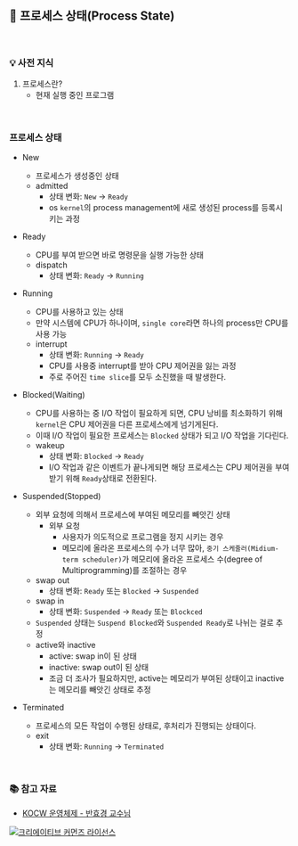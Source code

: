 ## 📌 프로세스 상태(Process State)

<br>

### 💡 사전 지식
1. 프로세스란?
    - 현재 실행 중인 프로그램

<br>

### 프로세스 상태
- New
    - 프로세스가 생성중인 상태
    - admitted
        - 상태 변화: `New` -> `Ready`
        - os `kernel`의 process management에 새로 생성된 process를 등록시키는 과정

- Ready
    - CPU를 부여 받으면 바로 명령문을 실행 가능한 상태
    - dispatch
        - 상태 변화: `Ready` -> `Running`

- Running
    - CPU를 사용하고 있는 상태
    - 만약 시스템에 CPU가 하나이며, `single core`라면 하나의 process만 CPU를 사용 가능
    - interrupt
        - 상태 변화: `Running` -> `Ready`
        - CPU를 사용중 interrupt를 받아 CPU 제어권을 잃는 과정
        - 주로 주어진 `time slice`를 모두 소진했을 때 발생한다.
    
- Blocked(Waiting)
    - CPU를 사용하는 중 I/O 작업이 필요하게 되면, CPU 낭비를 최소화하기 위해 `kernel`은 CPU 제어권을 다른 프로세스에게 넘기게된다.
    - 이때 I/O 작업이 필요한 프로세스는 `Blocked` 상태가 되고 I/O 작업을 기다린다.
    - wakeup
        - 상태 변화: `Blocked` -> `Ready`
        - I/O 작업과 같은 이벤트가 끝나게되면 해당 프로세스는 CPU 제어권을 부여받기 위해 `Ready`상태로 전환된다.

- Suspended(Stopped)
    - 외부 요청에 의해서 프로세스에 부여된 메모리를 빼앗긴 상태
        - 외부 요청
            - 사용자가 의도적으로 프로그램을 정지 시키는 경우
            - 메모리에 올라온 프로세스의 수가 너무 많아, `중기 스케줄러(Midium-term scheduler)`가 메모리에 올라온 프로세스 수(degree of Multiprogramming)를 조절하는 경우
    - swap out
        - 상태 변화: `Ready` 또는 `Blocked` -> `Suspended`
    - swap in
        - 상태 변화: `Suspended` -> `Ready` 또는 `Blockced`
    - `Suspended` 상태는 `Suspend Blocked`와 `Suspended Ready`로 나뉘는 걸로 추정
    - active와 inactive
        - active: swap in이 된 상태
        - inactive: swap out이 된 상태
        - 조금 더 조사가 필요하지만, active는 메모리가 부여된 상태이고 inactive는 메모리를 빼앗긴 상태로 추정
    
- Terminated
    - 프로세스의 모든 작업이 수행된 상태로, 후처리가 진행되는 상태이다.
    - exit
        - 상태 변화: `Running` -> `Terminated`

<br>

### 📚 참고 자료
- [KOCW 운영체제 - 반효경 교수님](http://www.kocw.net/home/search/kemView.do?kemId=1046323)

<a rel="license" href="http://creativecommons.org/licenses/by-nc-sa/4.0/">
  <img alt="크리에이티브 커먼즈 라이선스" style="border-width:0" src="https://i.creativecommons.org/l/by-nc-sa/4.0/88x31.png" />
</a>
